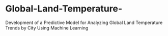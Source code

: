 # Global-Land-Temperature-
Development of a Predictive Model for Analyzing Global Land Temperature Trends by City Using Machine Learning
